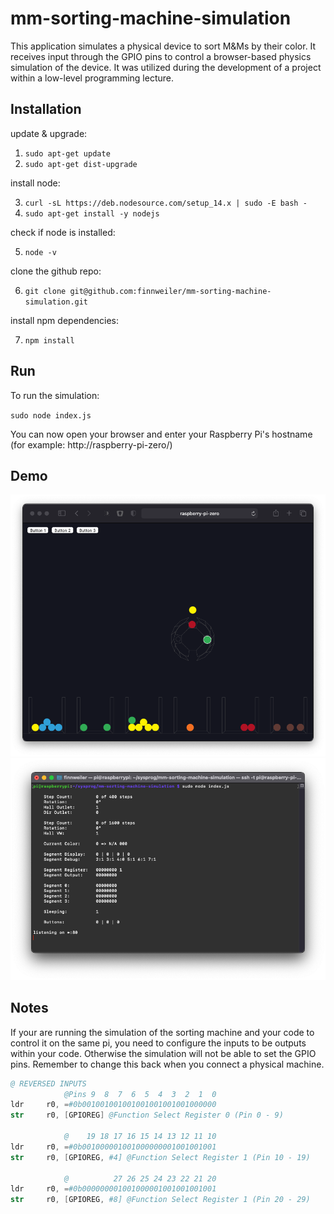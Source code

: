 # mm-sorting-machine-simulation

This application simulates a physical device to sort M&Ms by their color. It receives input through the GPIO pins to control a browser-based physics simulation of the device. It was utilized during the development of a project within a low-level programming lecture. 

## Installation

update & upgrade:

1. `sudo apt-get update`
2. `sudo apt-get dist-upgrade`

install node:

3. `curl -sL https://deb.nodesource.com/setup_14.x | sudo -E bash -`
4. `sudo apt-get install -y nodejs`

check if node is installed:

5. `node -v`

clone the github repo:

6. `git clone git@github.com:finnweiler/mm-sorting-machine-simulation.git`

install npm dependencies:

7. `npm install`

## Run

To run the simulation:

`sudo node index.js`

You can now open your browser and enter your Raspberry Pi's hostname (for example: http://raspberry-pi-zero/)

## Demo
![demo image](docs/preview.png)
![demo image2](docs/preview2.png)

## Notes

If your are running the simulation of the sorting machine and your code to control it on the same pi, you need to configure the inputs to be outputs within your code. Otherwise the simulation will not be able to set the GPIO pins. Remember to change this back when you connect a physical machine.

```s
@ REVERSED INPUTS
            @Pins 9  8  7  6  5  4  3  2  1  0
ldr     r0, =#0b001001001001001001001001000000
str     r0, [GPIOREG] @Function Select Register 0 (Pin 0 - 9)

            @    19 18 17 16 15 14 13 12 11 10
ldr     r0, =#0b001000001001000000001001001001
str     r0, [GPIOREG, #4] @Function Select Register 1 (Pin 10 - 19) 

            @          27 26 25 24 23 22 21 20
ldr     r0, =#0b000000001001000001001001001001
str     r0, [GPIOREG, #8] @Function Select Register 1 (Pin 20 - 29)
```

